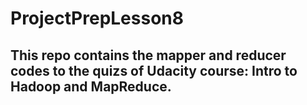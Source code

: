 # ProjectPrepLesson8
## This repo contains the mapper and reducer codes to the quizs of Udacity course: Intro to Hadoop and MapReduce.
